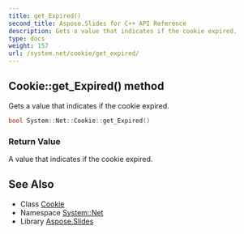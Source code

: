 ```yaml
---
title: get_Expired()
second_title: Aspose.Slides for C++ API Reference
description: Gets a value that indicates if the cookie expired.
type: docs
weight: 157
url: /system.net/cookie/get_expired/
---
```

## Cookie::get_Expired() method


Gets a value that indicates if the cookie expired.

```cpp
bool System::Net::Cookie::get_Expired()
```


### Return Value

A value that indicates if the cookie expired.

## See Also

* Class [Cookie](../)
* Namespace [System::Net](../../)
* Library [Aspose.Slides](../../../)